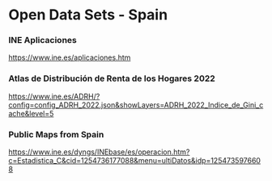 # Open Data Sets - Spain

### INE Aplicaciones
https://www.ine.es/aplicaciones.htm

### Atlas de Distribución de Renta de los Hogares 2022
https://www.ine.es/ADRH/?config=config_ADRH_2022.json&showLayers=ADRH_2022_Indice_de_Gini_cache&level=5

### Public Maps from Spain
https://www.ine.es/dyngs/INEbase/es/operacion.htm?c=Estadistica_C&cid=1254736177088&menu=ultiDatos&idp=1254735976608
